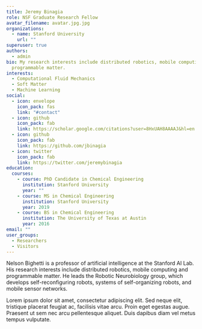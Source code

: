 ```yaml
---
title: Jeremy Binagia
role: NSF Graduate Research Fellow
avatar_filename: avatar.jpg.jpg
organizations:
  - name: Stanford University
    url: ""
superuser: true
authors:
  - admin
bio: My research interests include distributed robotics, mobile computing and
  programmable matter.
interests:
  - Computational Fluid Mechanics
  - Soft Matter
  - Machine Learning
social:
  - icon: envelope
    icon_pack: fas
    link: "#contact"
  - icon: github
    icon_pack: fab
    link: https://scholar.google.com/citations?user=8HxUAH8AAAAJ&hl=en
  - icon: github
    icon_pack: fab
    link: https://github.com/jbinagia
  - icon: twitter
    icon_pack: fab
    link: https://twitter.com/jeremybinagia
education:
  courses:
    - course: PhD Candidate in Chemical Engineering
      institution: Stanford University
      year: ""
    - course: MS in Chemical Engineering
      institution: Stanford University
      year: 2019
    - course: BS in Chemical Engineering
      institution: The University of Texas at Austin
      year: 2016
email: ""
user_groups:
  - Researchers
  - Visitors
---
```


Nelson Bighetti is a professor of artificial intelligence at the Stanford AI Lab. His research interests include distributed robotics, mobile computing and programmable matter. He leads the Robotic Neurobiology group, which develops self-reconfiguring robots, systems of self-organizing robots, and mobile sensor networks.

Lorem ipsum dolor sit amet, consectetur adipiscing elit. Sed neque elit, tristique placerat feugiat ac, facilisis vitae arcu. Proin eget egestas augue. Praesent ut sem nec arcu pellentesque aliquet. Duis dapibus diam vel metus tempus vulputate.
